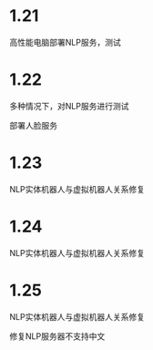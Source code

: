 # 1.21

高性能电脑部署NLP服务，测试

# 1.22

多种情况下，对NLP服务进行测试

部署人脸服务

# 1.23

NLP实体机器人与虚拟机器人关系修复

# 1.24

NLP实体机器人与虚拟机器人关系修复

# 1.25

NLP实体机器人与虚拟机器人关系修复

修复NLP服务器不支持中文

